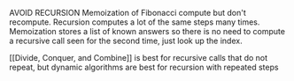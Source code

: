 AVOID RECURSION
Memoization of Fibonacci
compute but don't recompute. Recursion computes a lot of the same steps many times. Memoization stores a list of known answers so there is no need to compute a recursive call seen for the second time, just look up the index.

[[Divide, Conquer, and Combine]] is best for recursive calls that do not repeat, but dynamic algorithms are best for recursion with repeated steps